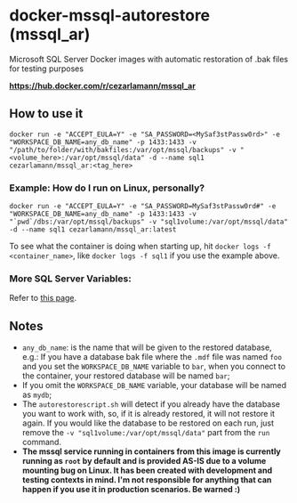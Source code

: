 # docker-mssql-autorestore (mssql_ar)
Microsoft SQL Server Docker images with automatic restoration of .bak files for testing purposes

**https://hub.docker.com/r/cezarlamann/mssql_ar**

## How to use it
`docker run -e "ACCEPT_EULA=Y" -e "SA_PASSWORD=<MySaf3stPassw0rd>" -e "WORKSPACE_DB_NAME=any_db_name" -p 1433:1433 -v "/path/to/folder/with/bakfiles:/var/opt/mssql/backups" -v "<volume_here>:/var/opt/mssql/data" -d --name sql1 cezarlamann/mssql_ar:<tag_here>`
  
### Example: How do I run on Linux, personally?
  
``docker run -e "ACCEPT_EULA=Y" -e "SA_PASSWORD=MySaf3stPassw0rd#" -e "WORKSPACE_DB_NAME=any_db_name" -p 1433:1433 -v "`pwd`/dbs:/var/opt/mssql/backups" -v "sql1volume:/var/opt/mssql/data" -d --name sql1 cezarlamann/mssql_ar:latest``

To see what the container is doing when starting up, hit `docker logs -f <container_name>`, like `docker logs -f sql1` if you use the example above.

### More SQL Server Variables:
Refer to [this page](https://docs.microsoft.com/en-us/sql/linux/sql-server-linux-configure-environment-variables?view=sql-server-ver15).

## Notes
- `any_db_name`: is the name that will be given to the restored database, e.g.: If you have a database bak file where the `.mdf` file was named `foo` and you set the `WORKSPACE_DB_NAME` variable to `bar`, when you connect to the container, your restored database will be named `bar`;
- If you omit the `WORKSPACE_DB_NAME` variable, your database will be named as `mydb`;
- The `autorestorescript.sh` will detect if you already have the database you want to work with, so, if it is already restored, it will not restore it again. If you would like the database to be restored on each run, just remove the `-v "sql1volume:/var/opt/mssql/data"` part from the `run` command.
- **The mssql service running in containers from this image is currently running as `root` by default and is provided AS-IS due to a volume mounting bug on Linux. It has been created with development and testing contexts in mind. I'm not responsible for anything that can happen if you use it in production scenarios. Be warned :)**
